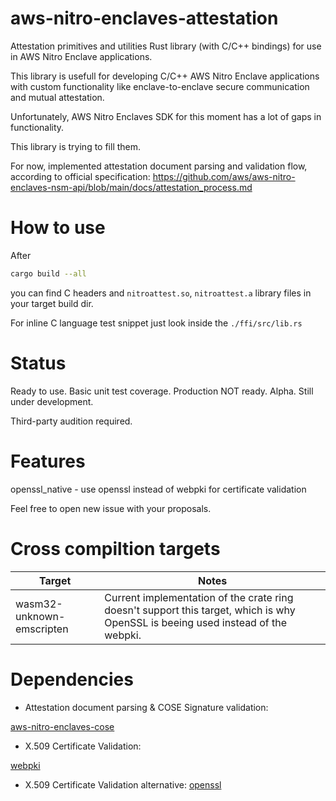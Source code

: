 # aws-nitro-enclaves-attestation
Attestation primitives and utilities Rust library (with C/C++ bindings) for use in AWS Nitro Enclave applications.

This library is usefull for developing C/C++ AWS Nitro Enclave applications with custom functionality like enclave-to-enclave 
secure communication and mutual attestation.

Unfortunately, AWS Nitro Enclaves SDK for this moment has a lot of gaps in functionality. 

This library is trying to fill them. 

For now, implemented attestation document parsing and validation flow, according to official specification:
https://github.com/aws/aws-nitro-enclaves-nsm-api/blob/main/docs/attestation_process.md

# How to use

After
```bash
cargo build --all
```
you can find C headers and `nitroattest.so`, `nitroattest.a` library files in your target build dir.

For inline C language test snippet just look inside the `./ffi/src/lib.rs`

# Status

Ready to use. Basic unit test coverage. 
Production NOT ready. Alpha. Still under development.

Third-party audition required.

# Features

openssl_native - use openssl instead of webpki for certificate validation

Feel free to open new issue with your proposals.

# Cross compiltion targets

| Target                         | Notes |
| -------------------------------| ----- |
| wasm32-unknown-emscripten      | Current implementation of the crate ring doesn't support this target, which is why OpenSSL is beeing used instead of the webpki.
# Dependencies

* Attestation document parsing & COSE Signature validation:

[aws-nitro-enclaves-cose](https://crates.io/crates/aws-nitro-enclaves-cose)

* X.509 Certificate Validation: 

[webpki](https://crates.io/crates/webpki) 

* X.509 Certificate Validation alternative:
[openssl](https://crates.io/crates/openssl)

